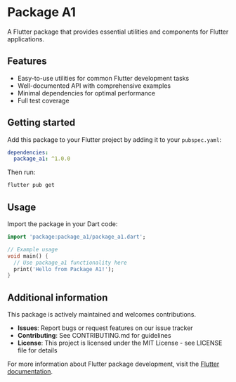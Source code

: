 # Package A1

A Flutter package that provides essential utilities and components for Flutter applications.

## Features

- Easy-to-use utilities for common Flutter development tasks
- Well-documented API with comprehensive examples
- Minimal dependencies for optimal performance
- Full test coverage

## Getting started

Add this package to your Flutter project by adding it to your `pubspec.yaml`:

```yaml
dependencies:
  package_a1: ^1.0.0
```

Then run:
```bash
flutter pub get
```

## Usage

Import the package in your Dart code:

```dart
import 'package:package_a1/package_a1.dart';

// Example usage
void main() {
  // Use package_a1 functionality here
  print('Hello from Package A1!');
}
```

## Additional information

This package is actively maintained and welcomes contributions. 

- **Issues**: Report bugs or request features on our issue tracker
- **Contributing**: See CONTRIBUTING.md for guidelines
- **License**: This project is licensed under the MIT License - see LICENSE file for details

For more information about Flutter package development, visit the [Flutter documentation](https://flutter.dev/to/develop-packages).
